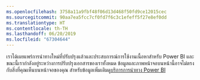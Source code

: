 ```yaml
---
ms.openlocfilehash: 3758a11a9fbf48f06d13d468f50fd9ce12015cec
ms.sourcegitcommit: 90aa7ea5fcc7cf0fd7f6c3c1efeff5f27e8ef0dd
ms.translationtype: HT
ms.contentlocale: th-TH
ms.lasthandoff: 06/20/2019
ms.locfileid: "67304644"
---
```

เราได้เผยแพร่การนำทางใหม่ที่ปรับปรุงแล้วและประสบการณ์การใช้งานเนื้อหาสำหรับ Power BI และขณะนี้เรากำลังอยู่ระหว่างการปรับปรุงเอกสารของเราทั้งหมด
ข้อมูลและภาพหน้าจอบนหน้านี้อาจไม่ตรงกับสิ่งที่คุณเห็นบนหน้าจอของคุณ สำหรับข้อมูลเพิ่มเติมดู[บริการการนำทาง Power BI](../consumer/end-user-experience.md)</font>
